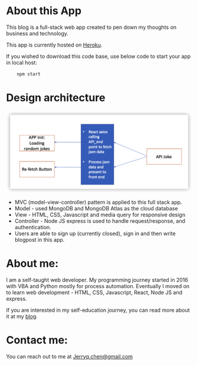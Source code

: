 # About this App

This blog is a full-stack web app created to pen down my thoughts on business and technology.

This app is currently hosted on [Heroku](https://vast-ocean-04071.herokuapp.com/).

If you wished to download this code base, use below code to start your app in local host:

```bash
    npm start
```

# Design architecture

![design](https://github.com/Jerrysuper123/reactProject1/blob/main/project1/jokeApp.png)

- MVC (model-view-controller) pattern is applied to this full stack app.
- Model - used MongoDB and MongoDB Atlas as the cloud database
- View - HTML, CSS, Javascript and media query for responsive design
- Controller - Node JS express is used to handle request/response, and authentication.
- Users are able to sign up (currently closed), sign in and then write blogpost in this app.

# About me:

I am a self-taught web developer. My programming journey started in 2016 with VBA and Python mostly for process automation. Eventually I moved on to learn web development - HTML, CSS, Javascript, React, Node JS and express.

If you are interested in my self-education journey, you can read more about it at my [blog](https://vast-ocean-04071.herokuapp.com/post/615af8cff0f2fe5438fb200d).

# Contact me:

You can reach out to me at Jerryq.chen@gmail.com
